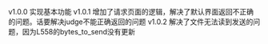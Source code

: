 v1.0.0 实现基本功能
v1.0.1 增加了请求页面的逻辑，解决了默认界面返回不正确的问题。话要解决judge不能正确返回的问题
v1.0.2 解决了文件无法读到发送的问题，因为L558的bytes_to_send没有更新